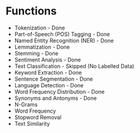 # Functions

- Tokenization - Done
- Part-of-Speech (POS) Tagging - Done
- Named Entity Recognition (NER) - Done
- Lemmatization - Done
- Stemming - Done
- Sentiment Analysis - Done
- Text Classification - Skipped (No Labelled Data)
- Keyword Extraction - Done
- Sentence Segmentation - Done
- Language Detection - Done
- Word Frequency Distribution - Done
- Synonyms and Antonyms - Done
- N-Grams
- Word Frequency
- Stopword Removal
- Text Similarity

